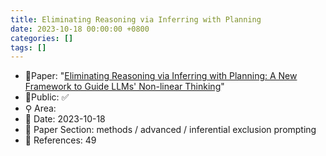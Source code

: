 ```yaml
---
title: Eliminating Reasoning via Inferring with Planning
date: 2023-10-18 00:00:00 +0800
categories: []
tags: []
---
```


- 📙Paper: "[Eliminating Reasoning via Inferring with Planning: A New Framework to Guide LLMs' Non-linear Thinking](https://www.semanticscholar.org/paper/Eliminating-Reasoning-via-Inferring-with-Planning%3A-Tong-Wang/3a47a5e95812c54cbbbf68389014d4fd74c7e881)"
- 🔑Public: ✅
- ⚲ Area: 
- 📅 Date: 2023-10-18
- 🔎 Paper Section: methods / advanced / inferential exclusion prompting
- 📝 References: 49
